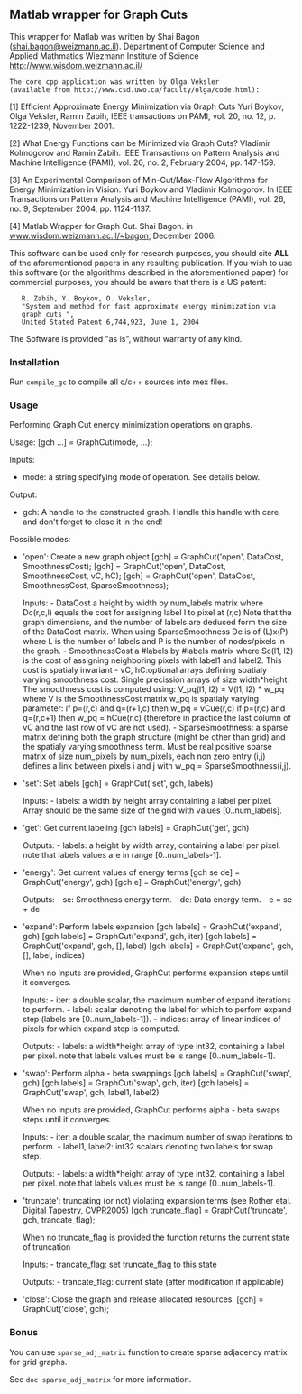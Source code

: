 ## Matlab wrapper for Graph Cuts

   This wrapper for Matlab was written by Shai Bagon (shai.bagon@weizmann.ac.il).
   Department of Computer Science and Applied Mathmatics
   Wiezmann Institute of Science
   http://www.wisdom.weizmann.ac.il/

	The core cpp application was written by Olga Veksler
	(available from http://www.csd.uwo.ca/faculty/olga/code.html):

   [1] Efficient Approximate Energy Minimization via Graph Cuts
        Yuri Boykov, Olga Veksler, Ramin Zabih,
        IEEE transactions on PAMI, vol. 20, no. 12, p. 1222-1239, November
        2001.

   [2] What Energy Functions can be Minimized via Graph Cuts?
        Vladimir Kolmogorov and Ramin Zabih.
        IEEE Transactions on Pattern Analysis and Machine Intelligence
        (PAMI), vol. 26, no. 2,
        February 2004, pp. 147-159.

   [3] An Experimental Comparison of Min-Cut/Max-Flow Algorithms
        for Energy Minimization in Vision.
        Yuri Boykov and Vladimir Kolmogorov.
        In IEEE Transactions on Pattern Analysis and Machine Intelligence
        (PAMI),
        vol. 26, no. 9, September 2004, pp. 1124-1137.

   [4] Matlab Wrapper for Graph Cut.
        Shai Bagon.
        in www.wisdom.weizmann.ac.il/~bagon, December 2006.

   This software can be used only for research purposes, you should cite **ALL** of
   the aforementioned papers in any resulting publication.
   If you wish to use this software (or the algorithms described in the
   aforementioned paper)
   for commercial purposes, you should be aware that there is a US patent:

       R. Zabih, Y. Boykov, O. Veksler,
       "System and method for fast approximate energy minimization via
       graph cuts ",
       United Stated Patent 6,744,923, June 1, 2004


   The Software is provided "as is", without warranty of any kind.

### Installation
   Run `compile_gc` to compile all c/c++ sources into mex files.

### Usage
   Performing Graph Cut energy minimization operations on graphs.

   Usage:
       [gch ...] = GraphCut(mode, ...);


   Inputs:
   - mode: a string specifying mode of operation. See details below.

   Output:
   - gch: A handle to the constructed graph. Handle this handle with care
          and don't forget to close it in the end!

   Possible modes:
   - 'open': Create a new graph object
           [gch] = GraphCut('open', DataCost, SmoothnessCost);
           [gch] = GraphCut('open', DataCost, SmoothnessCost, vC, hC);
           [gch] = GraphCut('open', DataCost, SmoothnessCost, SparseSmoothness);

       Inputs:
           - DataCost a height by width by num_labels matrix where
             Dc(r,c,l) equals the cost for assigning label l to pixel at (r,c)
             Note that the graph dimensions, and the number of labels are deduced
             form the size of the DataCost matrix.
             When using SparseSmoothness Dc is of (L)x(P) where L is the
             number of labels and P is the number of nodes/pixels in the
             graph.
           - SmoothnessCost a #labels by #labels matrix where Sc(l1, l2)
             is the cost of assigning neighboring pixels with label1 and
             label2. This cost is spatialy invariant
           - vC, hC:optional arrays defining spatialy varying smoothness cost.
                       Single precission arrays of size width*height.
                       The smoothness cost is computed using:
                       V_pq(l1, l2) = V(l1, l2) * w_pq
                       where V is the SmoothnessCost matrix
                       w_pq is spatialy varying parameter:
                       if p=(r,c) and q=(r+1,c) then w_pq = vCue(r,c)
                       if p=(r,c) and q=(r,c+1) then w_pq = hCue(r,c)
                       (therefore in practice the last column of vC and
                       the last row of vC are not used).
           - SparseSmoothness: a sparse matrix defining both the graph
               structure (might be other than grid) and the spatialy varying
               smoothness term. Must be real positive sparse matrix of size
               num_pixels by num_pixels, each non zero entry (i,j) defines a link
               between pixels i and j with w_pq = SparseSmoothness(i,j).

   - 'set': Set labels
           [gch] = GraphCut('set', gch, labels)

       Inputs:
           - labels: a width by height array containing a label per pixel.
             Array should be the same size of the grid with values
             [0..num_labels].


   - 'get': Get current labeling
           [gch labels] = GraphCut('get', gch)

       Outputs:
           - labels: a height by width array, containing a label per pixel.
             note that labels values are in range [0..num_labels-1].


   - 'energy': Get current values of energy terms
           [gch se de] = GraphCut('energy', gch)
           [gch e] = GraphCut('energy', gch)

       Outputs:
           - se: Smoothness energy term.
           - de: Data energy term.
           - e = se + de


   - 'expand': Perform labels expansion
           [gch labels] = GraphCut('expand', gch)
           [gch labels] = GraphCut('expand', gch, iter)
           [gch labels] = GraphCut('expand', gch, [], label)
           [gch labels] = GraphCut('expand', gch, [], label, indices)

       When no inputs are provided, GraphCut performs expansion steps
       until it converges.

       Inputs:
           - iter: a double scalar, the maximum number of expand
                    iterations to perform.
           - label: scalar denoting the label for which to perfom
                     expand step (labels are [0..num_labels-1]).
           - indices: array of linear indices of pixels for which
                        expand step is computed.

       Outputs:
           - labels: a width*height array of type int32, containing a
              label per pixel. note that labels values must be is range
              [0..num_labels-1].


   - 'swap': Perform alpha - beta swappings
           [gch labels] = GraphCut('swap', gch)
           [gch labels] = GraphCut('swap', gch, iter)
           [gch labels] = GraphCut('swap', gch, label1, label2)

       When no inputs are provided, GraphCut performs alpha - beta swaps steps
       until it converges.

       Inputs:
           - iter: a double scalar, the maximum number of swap
                      iterations to perform.
           - label1, label2: int32 scalars denoting two labels for swap
                                       step.

       Outputs:
           - labels: a width*height array of type int32, containing a
              label per pixel. note that labels values must be is range
              [0..num_labels-1].


   - 'truncate': truncating (or not) violating expansion terms
                 (see Rother etal. Digital Tapestry, CVPR2005)
       [gch truncate_flag] = GraphCut('truncate', gch, trancate_flag);

       When no truncate_flag is provided the function returns the current
       state of truncation

       Inputs:
           - trancate_flag: set truncate_flag to this state

       Outputs:
           - trancate_flag: current state (after modification if
                            applicable)

   - 'close': Close the graph and release allocated resources.
       [gch] = GraphCut('close', gch);

### Bonus
  You can use `sparse_adj_matrix` function to create sparse adjacency matrix for grid
  graphs.

  See `doc sparse_adj_matrix` for more information.
